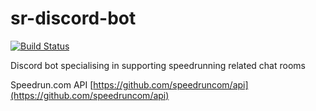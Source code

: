 # sr-discord-bot
[![Build Status](https://travis-ci.org/xTVaser/sr-discord-bot.svg?branch=master)](https://travis-ci.org/xTVaser/sr-discord-bot)  
  
Discord bot specialising in supporting speedrunning related chat rooms

Speedrun.com API [https://github.com/speedruncom/api](https://github.com/speedruncom/api)

